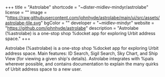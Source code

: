 +++
title = "Astrolabe"
shortcode = "~dister-midlev-mindyr/astrolabe"
license = ""
image = "https://raw.githubusercontent.com/johnhyde/astrolabe/main/ui/src/assets/astrolabe-tile.svg"
bgColor = ""
developer = "~midlev-mindyr"
website = "https://github.com/johnhyde/astrolabe"
description = "Astrolabe (%astrolabe) is a one-stop shop %docket app for exploring Urbit address space."
+++

Astrolabe (%astrolabe) is a one-stop shop %docket app for exploring Urbit address space. Main features: ID Search, Sigil Search, Sky Chart, and Ship View (for viewing a given ship's details). Astrolabe integrates with %pals wherever possible, and contains documentation to explain the many quirks of Urbit address space to a new user.
